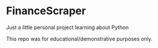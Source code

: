 # FinanceScraper
Just a little personal project learning about Python

This repo was for educational/demonstrative purposes only. 
